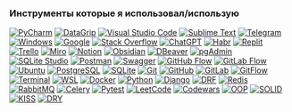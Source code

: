 ### Инструменты которые я использовал/использую
[![PyCharm](https://img.shields.io/badge/-PyCharm-000000?style=for-the-badge&logo=pycharm&logoColor=white)]()
[![DataGrip](https://img.shields.io/badge/-DataGrip-000000?style=for-the-badge&logo=datagrip&logoColor=white)](https://www.jetbrains.com/datagrip/)
[![Visual Studio Code](https://img.shields.io/badge/-Visual%20Studio%20Code-007ACC?style=for-the-badge&logo=visual-studio-code&logoColor=white)]()
[![Sublime Text](https://img.shields.io/badge/-Sublime%20Text-FF9800?style=for-the-badge&logo=sublime-text&logoColor=white)]()
[![Telegram](https://img.shields.io/badge/-Telegram-26A5E4?style=for-the-badge&logo=telegram&logoColor=white)](https://telegram.org/)
[![Windows](https://img.shields.io/badge/-Windows-0078D6?style=for-the-badge&logo=windows&logoColor=white)]()
[![Google](https://img.shields.io/badge/-Google-4285F4?style=for-the-badge&logo=google&logoColor=white)](https://www.google.com/)
[![Stack Overflow](https://img.shields.io/badge/-Stack%20Overflow-F58025?style=for-the-badge&logo=stackoverflow&logoColor=white)](https://stackoverflow.com/)
[![ChatGPT](https://img.shields.io/badge/-ChatGPT-00A67E?style=for-the-badge&logo=openai&logoColor=white)](https://chat.openai.com/)
[![Habr](https://img.shields.io/badge/-Habr-65A2E1?style=for-the-badge&logo=habr&logoColor=white)](https://habr.com/)
[![Replit](https://img.shields.io/badge/-Replit-667881?style=for-the-badge&logo=replit&logoColor=white)](https://replit.com/)
[![Trello](https://img.shields.io/badge/-Trello-0052CC?style=for-the-badge&logo=trello&logoColor=white)](https://trello.com/)
[![Miro](https://img.shields.io/badge/-Miro-050038?style=for-the-badge&logo=miro&logoColor=white)](https://miro.com/)
[![Notion](https://img.shields.io/badge/-Notion-000000?style=for-the-badge&logo=notion&logoColor=white)](https://www.notion.so/)
[![Obsidian](https://img.shields.io/badge/-Obsidian-483699?style=for-the-badge&logo=obsidian&logoColor=white)](https://obsidian.md/)
[![DBeaver](https://img.shields.io/badge/-DBeaver-372923?style=for-the-badge&logo=dbeaver&logoColor=white)](https://dbeaver.io/)
[![pgAdmin](https://img.shields.io/badge/-pgAdmin-316192?style=for-the-badge&logo=postgresql&logoColor=white)](https://www.pgadmin.org/)
[![SQLite Studio](https://img.shields.io/badge/-SQLite%20Studio-003B57?style=for-the-badge&logo=sqlite&logoColor=white)]()
[![Postman](https://img.shields.io/badge/-Postman-FF6C37?style=for-the-badge&logo=postman&logoColor=white)]()
[![Swagger](https://img.shields.io/badge/-Swagger-85EA2D?style=for-the-badge&logo=swagger&logoColor=white)]()
[![GitHub Flow](https://img.shields.io/badge/-GitHub%20Flow-181717?style=for-the-badge&logo=github&logoColor=white)](https://guides.github.com/introduction/flow/)
[![GitLab Flow](https://img.shields.io/badge/-GitLab%20Flow-FC6D26?style=for-the-badge&logo=gitlab&logoColor=white)](https://docs.gitlab.com/ee/topics/gitlab_flow.html)
[![Ubuntu](https://img.shields.io/badge/-Ubuntu-E95420?style=for-the-badge&logo=ubuntu&logoColor=white)](https://ubuntu.com/)
[![PostgreSQL](https://img.shields.io/badge/-PostgreSQL-336791?style=for-the-badge&logo=postgresql&logoColor=white)]()
[![SQLite](https://img.shields.io/badge/-SQLite-003B57?style=for-the-badge&logo=sqlite&logoColor=white)]()
[![Git](https://img.shields.io/badge/-Git-F05032?style=for-the-badge&logo=git&logoColor=white)]()
[![GitHub](https://img.shields.io/badge/-GitHub-181717?style=for-the-badge&logo=github&logoColor=white)]()
[![GitLab](https://img.shields.io/badge/-GitLab-FC6D26?style=for-the-badge&logo=gitlab&logoColor=white)]()
[![GitFlow](https://img.shields.io/badge/-GitFlow-009682?style=for-the-badge&logo=gitflow&logoColor=white)]()
[![Terminal](https://img.shields.io/badge/-Terminal-000000?style=for-the-badge&logo=windowsterminal&logoColor=white)]()
[![WSL](https://img.shields.io/badge/-WSL-4EAA25?style=for-the-badge&logo=wsl&logoColor=white)]()
[![Docker](https://img.shields.io/badge/-Docker-2496ED?style=for-the-badge&logo=docker&logoColor=white)]()
[![Python](https://img.shields.io/badge/-Python-3776AB?style=for-the-badge&logo=python&logoColor=white)]()
[![Django](https://img.shields.io/badge/-Django-092E20?style=for-the-badge&logo=django&logoColor=white)]()
[![DRF](https://img.shields.io/badge/-DRF-092E20?style=for-the-badge&logo=django-rest-framework&logoColor=white)]()
[![Redis](https://img.shields.io/badge/-Redis-DC382D?style=for-the-badge&logo=redis&logoColor=white)]()
[![RabbitMQ](https://img.shields.io/badge/-RabbitMQ-FF6600?style=for-the-badge&logo=rabbitmq&logoColor=white)]()
[![Celery](https://img.shields.io/badge/-Celery-37814A?style=for-the-badge&logo=celery&logoColor=white)]()
[![Pytest](https://img.shields.io/badge/-Pytest-0A9EDC?style=for-the-badge&logo=pytest&logoColor=white)]()
[![LeetCode](https://img.shields.io/badge/-LeetCode-FFA116?style=for-the-badge&logo=leetcode&logoColor=white)](https://leetcode.com/)
[![Codewars](https://img.shields.io/badge/-Codewars-B1361E?style=for-the-badge&logo=codewars&logoColor=white)](https://www.codewars.com/)
[![OOP](https://img.shields.io/badge/-OOP-000000?style=for-the-badge&logo=objectoriented&logoColor=white)](https://en.wikipedia.org/wiki/Object-oriented_programming)
[![SOLID](https://img.shields.io/badge/-SOLID-000000?style=for-the-badge&logo=solid&logoColor=white)](https://en.wikipedia.org/wiki/SOLID)
[![KISS](https://img.shields.io/badge/-KISS-000000?style=for-the-badge&logo=kiss&logoColor=white)](https://en.wikipedia.org/wiki/KISS_principle)
[![DRY](https://img.shields.io/badge/-DRY-000000?style=for-the-badge&logo=dry&logoColor=white)](https://en.wikipedia.org/wiki/Don%27t_repeat_yourself)